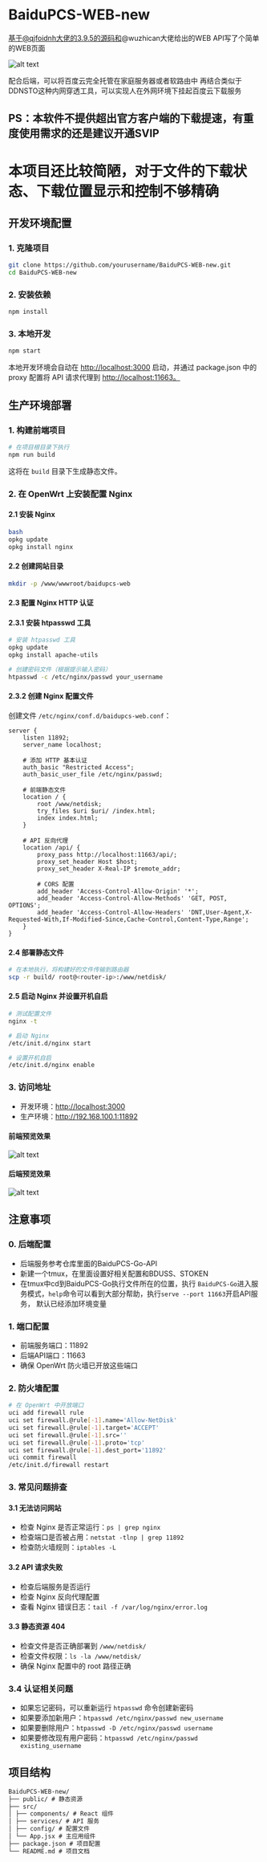 # BaiduPCS-WEB-new

基于@qjfoidnh大佬的3.9.5的源码和@wuzhican大佬给出的WEB API写了个简单的WEB页面

![alt text](image.png)

配合后端，可以将百度云完全托管在家庭服务器或者软路由中
再结合类似于DDNSTO这种内网穿透工具，可以实现人在外网环境下挂起百度云下载服务

## PS：本软件不提供超出官方客户端的下载提速，有重度使用需求的还是建议开通SVIP

# 本项目还比较简陋，对于文件的下载状态、下载位置显示和控制不够精确

## 开发环境配置

### 1. 克隆项目

```bash
git clone https://github.com/yourusername/BaiduPCS-WEB-new.git
cd BaiduPCS-WEB-new
```

### 2. 安装依赖

```bash
npm install
```

### 3. 本地开发

```bash
npm start
```

本地开发环境会自动在 <http://localhost:3000> 启动，并通过 package.json 中的 proxy 配置将 API 请求代理到 <http://localhost:11663。>

## 生产环境部署

### 1. 构建前端项目

```bash
# 在项目根目录下执行
npm run build
```

这将在 `build` 目录下生成静态文件。

### 2. 在 OpenWrt 上安装配置 Nginx

#### 2.1 安装 Nginx

```bash
bash
opkg update
opkg install nginx
```

#### 2.2 创建网站目录

```bash
mkdir -p /www/wwwroot/baidupcs-web
```

#### 2.3 配置 Nginx HTTP 认证

#### 2.3.1 安装 htpasswd 工具

```bash
# 安装 htpasswd 工具
opkg update
opkg install apache-utils

# 创建密码文件（根据提示输入密码）
htpasswd -c /etc/nginx/passwd your_username
```

#### 2.3.2 创建 Nginx 配置文件

创建文件 `/etc/nginx/conf.d/baidupcs-web.conf`：

```nginx
server {
    listen 11892;
    server_name localhost;

    # 添加 HTTP 基本认证
    auth_basic "Restricted Access";
    auth_basic_user_file /etc/nginx/passwd;

    # 前端静态文件
    location / {
        root /www/netdisk;
        try_files $uri $uri/ /index.html;
        index index.html;
    }

    # API 反向代理
    location /api/ {
        proxy_pass http://localhost:11663/api/;
        proxy_set_header Host $host;
        proxy_set_header X-Real-IP $remote_addr;
        
        # CORS 配置
        add_header 'Access-Control-Allow-Origin' '*';
        add_header 'Access-Control-Allow-Methods' 'GET, POST, OPTIONS';
        add_header 'Access-Control-Allow-Headers' 'DNT,User-Agent,X-Requested-With,If-Modified-Since,Cache-Control,Content-Type,Range';
    }
}
```

#### 2.4 部署静态文件

```bash
# 在本地执行，将构建好的文件传输到路由器
scp -r build/ root@<router-ip>:/www/netdisk/
```

#### 2.5 启动 Nginx 并设置开机自启

```bash
# 测试配置文件
nginx -t

# 启动 Nginx
/etc/init.d/nginx start

# 设置开机自启
/etc/init.d/nginx enable
```

### 3. 访问地址

- 开发环境：<http://localhost:3000>
- 生产环境：<http://192.168.100.1:11892>

#### 前端预览效果

![alt text](image.png)

#### 后端预览效果

![alt text](image-1.png)

## 注意事项

### 0. 后端配置

- 后端服务参考仓库里面的BaiduPCS-Go-API
- 新建一个tmux，在里面设置好相关配置和BDUSS、STOKEN
- 在tmux中cd到BaiduPCS-Go执行文件所在的位置，执行 `BaiduPCS-Go`进入服务模式，`help`命令可以看到大部分帮助，执行`serve --port 11663`开启API服务， 默认已经添加环境变量

### 1. 端口配置

- 前端服务端口：11892
- 后端API端口：11663
- 确保 OpenWrt 防火墙已开放这些端口

### 2. 防火墙配置

```bash
# 在 OpenWrt 中开放端口
uci add firewall rule
uci set firewall.@rule[-1].name='Allow-NetDisk'
uci set firewall.@rule[-1].target='ACCEPT'
uci set firewall.@rule[-1].src=''
uci set firewall.@rule[-1].proto='tcp'
uci set firewall.@rule[-1].dest_port='11892'
uci commit firewall
/etc/init.d/firewall restart
```

### 3. 常见问题排查

#### 3.1 无法访问网站

- 检查 Nginx 是否正常运行：`ps | grep nginx`
- 检查端口是否被占用：`netstat -tlnp | grep 11892`
- 检查防火墙规则：`iptables -L`

#### 3.2 API 请求失败

- 检查后端服务是否运行
- 检查 Nginx 反向代理配置
- 查看 Nginx 错误日志：`tail -f /var/log/nginx/error.log`

#### 3.3 静态资源 404

- 检查文件是否正确部署到 `/www/netdisk/`
- 检查文件权限：`ls -la /www/netdisk/`
- 确保 Nginx 配置中的 root 路径正确

### 3.4 认证相关问题

- 如果忘记密码，可以重新运行 `htpasswd` 命令创建新密码
- 如果要添加新用户：`htpasswd /etc/nginx/passwd new_username`
- 如果要删除用户：`htpasswd -D /etc/nginx/passwd username`
- 如果要修改现有用户密码：`htpasswd /etc/nginx/passwd existing_username`

## 项目结构

```txt
BaiduPCS-WEB-new/
├── public/ # 静态资源
├── src/
│ ├── components/ # React 组件
│ ├── services/ # API 服务
│ ├── config/ # 配置文件
│ └── App.jsx # 主应用组件
├── package.json # 项目配置
└── README.md # 项目文档
```
